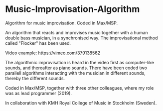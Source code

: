# Music-Improvisation-Algorithm
Algorithm for music improvisation. Coded in Max/MSP. 

An algorithm that reacts and improvises music together with a human double bass musician, in a synchronised way. The improvisational method called "Flocker" has been used. 

Video example: https://vimeo.com/379138562
 
The algorithmic improvisation is heard in the video first as computer-like sounds, and thereafter as piano sounds. There have been coded two parallell algorithms interacting with the musician in different sounds, thereby the different sounds. 
  
Coded in Max/MSP, together with three other colleagues, where my role was as lead programmer (2019).

In collaboration with KMH Royal College of Music in Stockholm (Sweden). 
